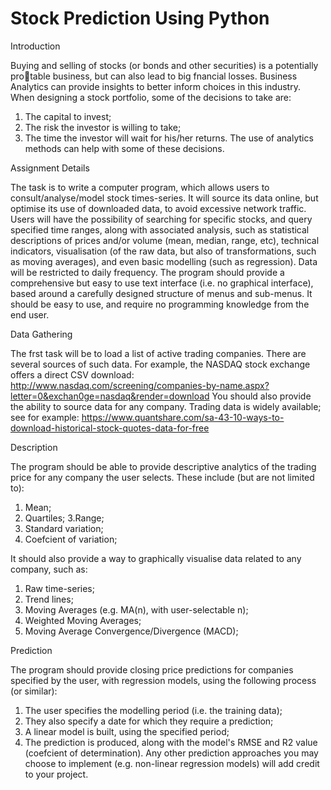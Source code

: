 # Stock Prediction Using Python

Introduction

Buying and selling of stocks (or bonds and other securities) is a potentially protable business, but can also
lead to big fnancial losses. Business Analytics can provide insights to better inform choices in this industry.
When designing a stock portfolio, some of the decisions to take are:
1. The capital to invest;
2. The risk the investor is willing to take;
3. The time the investor will wait for his/her returns.
The use of analytics methods can help with some of these decisions.

Assignment Details

The task is to write a computer program, which allows users to consult/analyse/model stock times-series.
It will source its data online, but optimise its use of downloaded data, to avoid excessive network traffic.
Users will have the possibility of searching for specific stocks, and query specified time ranges, along
with associated analysis, such as statistical descriptions of prices and/or volume (mean, median, range, etc),
technical indicators, visualisation (of the raw data, but also of transformations, such as moving averages),
and even basic modelling (such as regression). Data will be restricted to daily frequency.
The program should provide a comprehensive but easy to use text interface (i.e. no graphical interface),
based around a carefully designed structure of menus and sub-menus. It should be easy to use, and require
no programming knowledge from the end user.

Data Gathering

The frst task will be to load a list of active trading companies. There are several sources of such data. For
example, the NASDAQ stock exchange offers a direct CSV download:
http://www.nasdaq.com/screening/companies-by-name.aspx?letter=0&exchan0ge=nasdaq&render=download
You should also provide the ability to source data for any company. Trading data is widely available; see
for example:
https://www.quantshare.com/sa-43-10-ways-to-download-historical-stock-quotes-data-for-free

Description

The program should be able to provide descriptive analytics of the trading price for any company the user
selects. These include (but are not limited to):
1. Mean;
2. Quartiles;
3.Range;
4. Standard variation;
5. Coefcient of variation;

It should also provide a way to graphically visualise data related to any company, such as:
1. Raw time-series;
2. Trend lines;
3. Moving Averages (e.g. MA(n), with user-selectable n);
4. Weighted Moving Averages;
5. Moving Average Convergence/Divergence (MACD);


Prediction

The program should provide closing price predictions for companies specified by the user, with regression
models, using the following process (or similar):
1. The user specifies the modelling period (i.e. the training data);
2. They also specify a date for which they require a prediction;
3. A linear model is built, using the specified period;
4. The prediction is produced, along with the model's RMSE and R2 value (coefcient of determination).
Any other prediction approaches you may choose to implement (e.g. non-linear regression models) will add
credit to your project.
